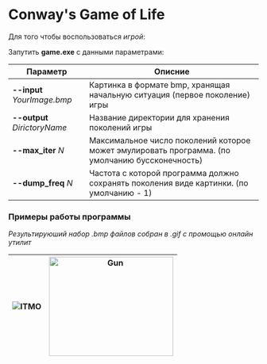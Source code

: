 # Conway's Game of Life

 Для того чтобы воспользоваться *игрой*:

 Запутить **game.exe** с данными параметрами:
 
| Параметр | Описние |
|---|---|
|**--input** *YourImage.bmp*|Картинка в формате bmp, хранящая начальную ситуация (первое поколение) игры|
|**--output** *DirictoryName*|Название директории для хранения поколений игры|
|**--max_iter** *N*|Максимальное число поколений которое может эмулировать программа. (по умолчанию буссконечность)|
|**--dump_freq** *N*|Частота с которой программа должно сохранять поколения виде картинки. (по умолчанию - 1)|

### Примеры работы программы 

*Результируюший набор .bmp файлов собран в .gif с промощью онлайн утилит*

| <img src="https://media.giphy.com/media/Su0Sn61fvcVWc5jCco/giphy.gif" alt="ITMO"> | <img src="https://media.giphy.com/media/dyMUudh5DpVwQVgWME/giphy.gif" alt="Gun" width="250px" height="200px"> |
|---|---|

